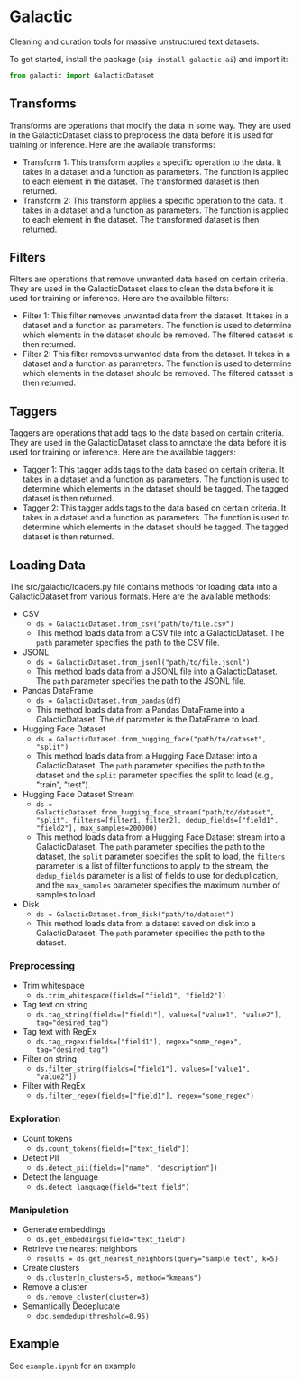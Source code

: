 # Galactic

Cleaning and curation tools for massive unstructured text datasets.

To get started, install the package (`pip install galactic-ai`) and import it:

```python
from galactic import GalacticDataset
```

## Transforms

Transforms are operations that modify the data in some way. They are used in the GalacticDataset class to preprocess the data before it is used for training or inference. Here are the available transforms:

- Transform 1: This transform applies a specific operation to the data. It takes in a dataset and a function as parameters. The function is applied to each element in the dataset. The transformed dataset is then returned.
- Transform 2: This transform applies a specific operation to the data. It takes in a dataset and a function as parameters. The function is applied to each element in the dataset. The transformed dataset is then returned.

## Filters

Filters are operations that remove unwanted data based on certain criteria. They are used in the GalacticDataset class to clean the data before it is used for training or inference. Here are the available filters:

- Filter 1: This filter removes unwanted data from the dataset. It takes in a dataset and a function as parameters. The function is used to determine which elements in the dataset should be removed. The filtered dataset is then returned.
- Filter 2: This filter removes unwanted data from the dataset. It takes in a dataset and a function as parameters. The function is used to determine which elements in the dataset should be removed. The filtered dataset is then returned.

## Taggers

Taggers are operations that add tags to the data based on certain criteria. They are used in the GalacticDataset class to annotate the data before it is used for training or inference. Here are the available taggers:

- Tagger 1: This tagger adds tags to the data based on certain criteria. It takes in a dataset and a function as parameters. The function is used to determine which elements in the dataset should be tagged. The tagged dataset is then returned.
- Tagger 2: This tagger adds tags to the data based on certain criteria. It takes in a dataset and a function as parameters. The function is used to determine which elements in the dataset should be tagged. The tagged dataset is then returned.

## Loading Data

The src/galactic/loaders.py file contains methods for loading data into a GalacticDataset from various formats. Here are the available methods:

- CSV
  - `ds = GalacticDataset.from_csv("path/to/file.csv")`
  - This method loads data from a CSV file into a GalacticDataset. The `path` parameter specifies the path to the CSV file.
- JSONL
  - `ds = GalacticDataset.from_jsonl("path/to/file.jsonl")`
  - This method loads data from a JSONL file into a GalacticDataset. The `path` parameter specifies the path to the JSONL file.
- Pandas DataFrame
  - `ds = GalacticDataset.from_pandas(df)`
  - This method loads data from a Pandas DataFrame into a GalacticDataset. The `df` parameter is the DataFrame to load.
- Hugging Face Dataset
  - `ds = GalacticDataset.from_hugging_face("path/to/dataset", "split")`
  - This method loads data from a Hugging Face Dataset into a GalacticDataset. The `path` parameter specifies the path to the dataset and the `split` parameter specifies the split to load (e.g., "train", "test").
- Hugging Face Dataset Stream
  - `ds = GalacticDataset.from_hugging_face_stream("path/to/dataset", "split", filters=[filter1, filter2], dedup_fields=["field1", "field2"], max_samples=200000)`
  - This method loads data from a Hugging Face Dataset stream into a GalacticDataset. The `path` parameter specifies the path to the dataset, the `split` parameter specifies the split to load, the `filters` parameter is a list of filter functions to apply to the stream, the `dedup_fields` parameter is a list of fields to use for deduplication, and the `max_samples` parameter specifies the maximum number of samples to load.
- Disk
  - `ds = GalacticDataset.from_disk("path/to/dataset")`
  - This method loads data from a dataset saved on disk into a GalacticDataset. The `path` parameter specifies the path to the dataset.

### Preprocessing

- Trim whitespace
  - `ds.trim_whitespace(fields=["field1", "field2"])`
- Tag text on string
  - `ds.tag_string(fields=["field1"], values=["value1", "value2"], tag="desired_tag")`
- Tag text with RegEx
  - `ds.tag_regex(fields=["field1"], regex="some_regex", tag="desired_tag")`
- Filter on string
  - `ds.filter_string(fields=["field1"], values=["value1", "value2"])`
- Filter with RegEx
  - `ds.filter_regex(fields=["field1"], regex="some_regex")`

### Exploration

- Count tokens
  - `ds.count_tokens(fields=["text_field"])`
- Detect PII
  - `ds.detect_pii(fields=["name", "description"])`
- Detect the language
  - `ds.detect_language(field="text_field")`

### Manipulation

- Generate embeddings
  - `ds.get_embeddings(field="text_field")`
- Retrieve the nearest neighbors
  - `results = ds.get_nearest_neighbors(query="sample text", k=5)`
- Create clusters
  - `ds.cluster(n_clusters=5, method="kmeans")`
- Remove a cluster
  - `ds.remove_cluster(cluster=3)`
- Semantically Dedeplucate
  - `doc.semdedup(threshold=0.95)`

## Example

See `example.ipynb` for an example
